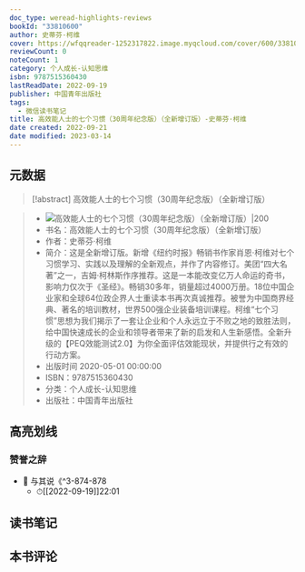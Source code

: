 ```yaml
---
doc_type: weread-highlights-reviews
bookId: "33810600"
author: 史蒂芬·柯维
cover: https://wfqqreader-1252317822.image.myqcloud.com/cover/600/33810600/t7_33810600.jpg
reviewCount: 0
noteCount: 1
category: 个人成长-认知思维
isbn: 9787515360430
lastReadDate: 2022-09-19
publisher: 中国青年出版社
tags:
  - 微信读书笔记
title: 高效能人士的七个习惯（30周年纪念版）（全新增订版）-史蒂芬·柯维
date created: 2022-09-21
date modified: 2023-03-14
---
```


## 元数据

>[!abstract] 高效能人士的七个习惯（30周年纪念版）（全新增订版）

> - ![高效能人士的七个习惯（30周年纪念版）（全新增订版）|200](https://wfqqreader-1252317822.image.myqcloud.com/cover/600/33810600/t7_33810600.jpg)
> - 书名：高效能人士的七个习惯（30周年纪念版）（全新增订版）
> - 作者：史蒂芬·柯维
> - 简介：这是全新增订版。新增《纽约时报》畅销书作家肖恩·柯维对七个习惯学习、实践以及理解的全新观点，并作了内容修订。美团“四大名著”之一，吉姆·柯林斯作序推荐。这是一本能改变亿万人命运的奇书，影响力仅次于《圣经》。畅销30多年，销量超过4000万册。18位中国企业家和全球64位政企界人士重读本书再次真诚推荐。被誉为中国商界经典、著名的培训教材，世界500强企业装备培训课程。柯维“七个习惯”思想为我们揭示了一套让企业和个人永远立于不败之地的致胜法则，给中国快速成长的企业和领导者带来了新的启发和人生新感悟。全新升级的【PEQ效能测试2.0】为你全面评估效能现状，并提供行之有效的行动方案。
> - 出版时间 2020-05-01 00:00:00
> - ISBN：9787515360430
> - 分类：个人成长-认知思维
> - 出版社：中国青年出版社

## 高亮划线

### 赞誉之辞

- 📌 与其说《^3-874-878
	- ⏱[[2022-09-19]]22:01

## 读书笔记

## 本书评论
